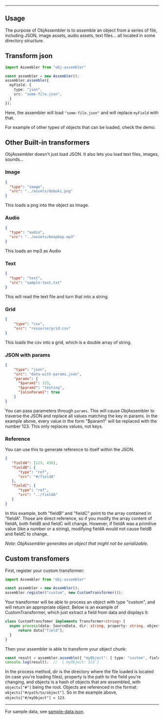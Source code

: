 ---------

Usage
---------
The purpose of ObjAssembler is to assemble an object from a series of file, including JSON, image assets, audio assets, text files... all located in some directory structure.

## Transform json

```typescript
import Assembler from "obj-assembler"

const assembler = new Assembler();
assembler.assemble({
  myField: {
    type: "json",
    src: "some-file.json",
  }
});
```
Here, the assembler will load `"some-file.json"` and will replace `myField` with that.

For example of other types of objects that can be loaded, check the demo.

## Other Built-in transformers

ObjAssembler doesn't just load JSON. It also lets you load text files, images, sounds...

### Image

```json
{
  "type": "image",
  "src": "../assets/dobuki.png"
}
```
This loads a png into the object as Image.

### Audio

```json
{
  "type": "audio",
  "src": "../assets/beepbop.mp3"
}
```
This loads an mp3 as Audio

### Text

```json
{
  "type": "text",
  "src": "sample-text.txt"
}
```
This will read the text file and turn that into a string.

### Grid

```json
{
    "type": "csv",
    "src": "resource/grid.csv"
}
```
This loads the csv into a grid, which is a double array of string.

### JSON with params

```json
{
    "type": "json",
    "src": "data-with-params.json",
    "params": {
      "$param1": 123,
      "$param2": "testing",
      "{alsoParam}": true
    }
}
```
You can pass parameters through `params`. This will cause ObjAssembler to traverse the JSON and replace all values matching the key in params. In the example above, every value in the form "$param1" will be replaced with the number 123. This only replaces values, not keys.

### Reference

You can use this to generate reference to itself within the JSON.

```json
{
   "fieldA": [123, 456],
   "fieldB": {
      "type": "ref",
      "src": "#/fieldA"
   },
   "fieldC": {
      "type": "ref",
      "src": "../fieldA"
   }
}
```
In this example, both "fieldB" and "fieldC" point to the array contained in "fieldA". Those are direct reference, so if you modify the array content of fieldA, both fieldB and fieldC will change. However, if fieldA was a primitive value (like a number or a string), modifying fieldA would not cause fieldB and fieldC to change.

*Note: ObjAssembler generates an object that might not be serializable.*

## Custom transfomers

First, register your custom transformer:

```typescript
import Assembler from "obj-assembler"

const assembler = new Assembler();
assembler.register("custom", new CustomTransformer());
```
Your transformer will be able to process an object with type "custom", and will return an appropriate object. Below is an example of CustomTransformer, which just extract a field from data and displays it:

```typescript
class CustomTransfomer implements Transformer<string> {
  async process(data: SourceData, dir: string, property: string, objects: Record<string, any>): Promise<T> {
      return data["field"];
  }
}
```

Then your assembler is able to transform your object chunk:
```typescript
const result = assembler.assemble({ "myObject": { type: "custom", field: 123 } });
console.log(result);  //  { myObject: 123 }
```

In the process method, dir is the directory where the file loaded is located (in case you're loading files), property is the path to the field you're changing, and objects is a hash of objects that are assembled, with `objects["#"]` being the root. Objects are referenced in the format: `objects["#/path/to/object"]`. So in the example above, `objects["#/myObject"] = 123`.

-----
For sample data, see [sample-data.json](../data/sample-data.json).
